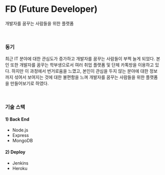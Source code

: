 # FD (Future Developer)

개발자를 꿈꾸는 사람들을 위한 플랫폼

<br />

### 동기
최근 IT 분야에 대한 관심도가 증가하고 개발자를 꿈꾸는 사람들이 부쩍 늘게 되었다. 본인 또한 개발자를 꿈꾸는 학부생으로서 여러 취업 플랫폼 및 단체 카톡방을 이용하고 있다. 하지만 이 과정에서 번거로움을 느꼈고, 본인이 관심을 두지 않는 분야에 대한 정보까지 섞여서 보여지는 것에 대한 불편함을 느껴 개발자를 꿈꾸는 사람들을 위한 플랫폼을 만들어보기로 하였다.

<br />

### 기술 스택
#### 1) Back End
- Node.js
- Express
- MongoDB

#### 2) Deploy
- Jenkins
- Heroku
